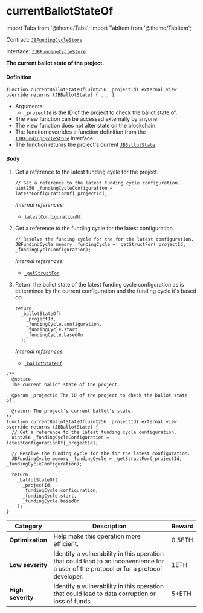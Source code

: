 # currentBallotStateOf

import Tabs from '@theme/Tabs';
import TabItem from '@theme/TabItem';

Contract: [`JBFundingCycleStore`](/dev/api/v2/contracts/jbfundingcyclestore/README.md)​‌

Interface: [`IJBFundingCycleStore`](/dev/api/v2/interfaces/ijbfundingcyclestore.md)

<Tabs>
<TabItem value="Step by step" label="Step by step">

**The current ballot state of the project.**

#### Definition

```
function currentBallotStateOf(uint256 _projectId) external view override returns (JBBallotState) { ... } 
```

* Arguments:
  * `_projectId` is the ID of the project to check the ballot state of.
* The view function can be accessed externally by anyone.
* The view function does not alter state on the blockchain.
* The function overrides a function definition from the [`IJBFundingCycleStore`](/dev/api/v2/interfaces/ijbfundingcyclestore.md) interface.
* The function returns the project's current [`JBBallotState`](/dev/api/v2/enums/jbballotstate.md).

#### Body

1.  Get a reference to the latest funding cycle for the project.

    ```
    // Get a reference to the latest funding cycle configuration.
    uint256 _fundingCycleConfiguration = latestConfigurationOf[_projectId];
    ```

    _Internal references:_

    * [`latestConfigurationOf`](/dev/api/v2/contracts/jbfundingcyclestore/properties/latestconfigurationof.md)
2.  Get a reference to the funding cycle for the latest configuration.

    ```
    // Resolve the funding cycle for the for the latest configuration.
    JBFundingCycle memory _fundingCycle = _getStructFor(_projectId, _fundingCycleConfiguration);
    ```

    _Internal references:_

    * [`_getStructFor`](/dev/api/v2/contracts/jbfundingcyclestore/read/-_getstructfor.md)
3.  Return the ballot state of the latest funding cycle configuration as is determined by the current configuration and the funding cycle it's based on.

    ```
    return
      _ballotStateOf(
        _projectId,
        _fundingCycle.configuration,
        _fundingCycle.start,
        _fundingCycle.basedOn
      );
    ```

    _Internal references:_

    * [`_ballotStateOf`](/dev/api/v2/contracts/jbfundingcyclestore/read/-_ballotstateof.md)

</TabItem>

<TabItem value="Code" label="Code">

```
/** 
  @notice 
  The current ballot state of the project.

  @param _projectId The ID of the project to check the ballot state of.

  @return The project's current ballot's state.
*/
function currentBallotStateOf(uint256 _projectId) external view override returns (JBBallotState) {
  // Get a reference to the latest funding cycle configuration.
  uint256 _fundingCycleConfiguration = latestConfigurationOf[_projectId];

  // Resolve the funding cycle for the for the latest configuration.
  JBFundingCycle memory _fundingCycle = _getStructFor(_projectId, _fundingCycleConfiguration);

  return
    _ballotStateOf(
      _projectId,
      _fundingCycle.configuration,
      _fundingCycle.start,
      _fundingCycle.basedOn
    );
}
```

</TabItem>

<TabItem value="Bug bounty" label="Bug bounty">

| Category          | Description                                                                                                                            | Reward |
| ----------------- | -------------------------------------------------------------------------------------------------------------------------------------- | ------ |
| **Optimization**  | Help make this operation more efficient.                                                                                               | 0.5ETH |
| **Low severity**  | Identify a vulnerability in this operation that could lead to an inconvenience for a user of the protocol or for a protocol developer. | 1ETH   |
| **High severity** | Identify a vulnerability in this operation that could lead to data corruption or loss of funds.                                        | 5+ETH  |

</TabItem>
</Tabs>
